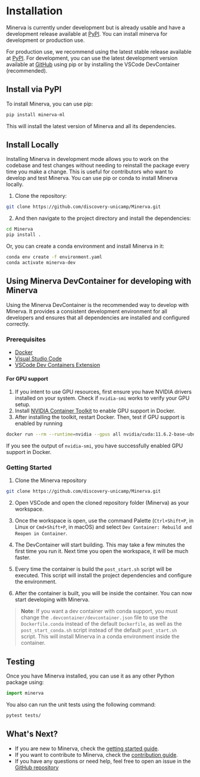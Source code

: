 # Installation

Minerva is currently under development but is already usable and have a development release available at [PyPI](https://pypi.org/project/minerva-ml/). 
You can install minerva for development or production use.

For production use, we recommend using the latest stable release available at [PyPI](https://pypi.org/project/minerva-ml/).
For development, you can use the latest development version available at [GitHub](https://github.com/discovery-unicamp/Minerva.git) using pip or by installing the VSCode DevContainer (recommended).

## Install via PyPI

To install Minerva, you can use pip:

```bash
pip install minerva-ml
```

This will install the latest version of Minerva and all its dependencies.


## Install Locally

Installing Minerva in development mode allows you to work on the codebase and test changes without needing to reinstall the package every time you make a change. This is useful for contributors who want to develop and test Minerva. You can use pip or conda to install Minerva locally.

1. Clone the repository:

```bash
git clone https://github.com/discovery-unicamp/Minerva.git
```

2. And then navigate to the project directory and install the dependencies:

```bash
cd Minerva
pip install .
```

Or, you can create a conda environment and install Minerva in it:

```bash
conda env create -f environment.yaml
conda activate minerva-dev
```



## Using Minerva DevContainer for developing with Minerva

Using the Minerva DevContainer is the recommended way to develop with Minerva. It provides a consistent development environment for all developers and ensures that all dependencies are installed and configured correctly.

### Prerequisites

- [Docker](https://www.docker.com/get-started)
- [Visual Studio Code](https://code.visualstudio.com/)
- [VSCode Dev Containers Extension](https://marketplace.visualstudio.com/items?itemName=ms-vscode-remote.remote-containers)

#### For GPU support

1. If you intent to use GPU resources, first ensure you have NVIDIA drivers installed on your system. Check if `nvidia-smi` works to verify your GPU setup.
2. Install [NVIDIA Container Toolkit](https://docs.nvidia.com/datacenter/cloud-native/container-toolkit/install-guide.html#docker) to enable GPU support in Docker.
3. After installing the toolkit, restart Docker. Then, test if GPU support is enabled by running

```bash
docker run --rm --runtime=nvidia --gpus all nvidia/cuda:11.6.2-base-ubuntu20.04 nvidia-smi
```

If you see the output of `nvidia-smi`, you have successfully enabled GPU support in Docker.

### Getting Started

1. Clone the Minerva repository

```bash
git clone https://github.com/discovery-unicamp/Minerva.git
```

2. Open VSCode and open the cloned repository folder (Minerva) as your workspace.

3. Once the workspace is open, use the command Palette (`Ctrl+Shift+P`, in Linux or `Cmd+Shift+P`, in macOS) and select `Dev Container: Rebuild and Reopen in Container`.

4. The DevContainer will start building. This may take a few minutes the first time you run it. Next time you open the workspace, it will be much faster.

5. Every time the container is build the `post_start.sh` script will be executed. This script will install the project dependencies and configure the environment.

6. After the container is built, you will be inside the container. You can now start developing with Minerva.

> **Note**: If you want a dev container with conda support, you must change the `.devcontainer/devcontainer.json` file to use the `Dockerfile.conda` instead of the default `Dockerfile`, as well as the `post_start_conda.sh` script instead of the default `post_start.sh` script. This will install Minerva in a conda environment inside the container.


## Testing

Once you have Minerva installed, you can use it as any other Python package using:

```python
import minerva
```

You also can run the unit tests using the following command:

```bash
pytest tests/
```


## What's Next?

- If you are new to Minerva, check the [getting started guide](getting_started.md).
- If you want to contribute to Minerva, check the [contribution guide](contributing.md).
- If you have any questions or need help, feel free to open an issue in the [GitHub repository](https://github.com/discovery-unicamp/Minerva/issues)

